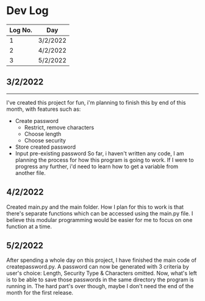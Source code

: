 # Dev Log
|Log No.|Day|
|-----|-----|
|1|3/2/2022|
|2|4/2/2022|
|3|5/2/2022|

## 3/2/2022
----------
I've created this project for fun, i'm planning to finish this by end of this month, with features such as: 
- Create password
    - Restrict, remove characters
    - Choose length
    - Choose security
- Store created password
- Input pre-existing password
So far, i haven't written any code, I am planning the process for how this program is going to work. If I were to progress any further, i'd need to learn how to get a variable from another file.

## 4/2/2022
Created main.py and the main folder. How I plan for this to work is that there's separate functions which can be accessed using the main.py file. I believe this modular programming would be easier for me to focus on one function at a time. 

## 5/2/2022
After spending a whole day on this project, I have finished the main code of createpassword.py. A password can now be generated with 3 criteria by user's choice: Length, Security Type & Characters omitted. Now, what's left is to be able to save those passwords in the same directory the program is running in. The hard part's over though, maybe I don't need the end of the month for the first release.
